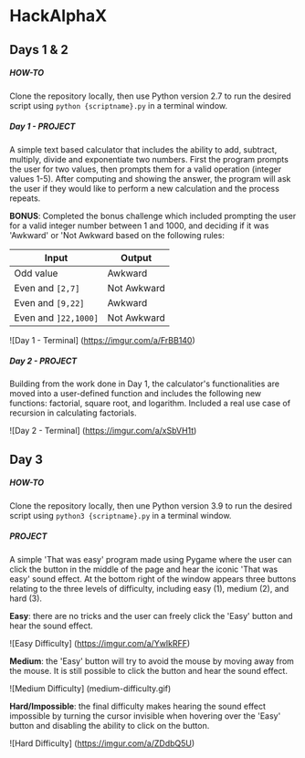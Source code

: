 # HackAlphaX

## Days 1 & 2
##### HOW-TO
Clone the repository locally, then use Python version 2.7 to run the desired script using `python {scriptname}.py` in a terminal window.

##### Day 1 - PROJECT
A simple text based calculator that includes the ability to add, subtract, multiply, divide and exponentiate two numbers. First the program prompts the user for two values, then prompts them for a valid operation (integer values 1-5). After computing and showing the answer, the program will ask the user if they would like to perform a new calculation and the process repeats.

**BONUS**: Completed the bonus challenge which included prompting the user for a valid integer number between 1 and 1000, and deciding if it was 'Awkward' or 'Not Awkward based on the following rules:

Input | Output
------------ | -------------
Odd value | Awkward
Even and `[2,7]` | Not Awkward
Even and `[9,22]` | Awkward
Even and `]22,1000]` | Not Awkward

![Day 1 - Terminal]
(https://imgur.com/a/FrBB140)

##### Day 2 - PROJECT
Building from the work done in Day 1, the calculator's functionalities are moved into a user-defined function and includes the following new functions: factorial, square root, and logarithm. Included a real use case of recursion in calculating factorials.

![Day 2 - Terminal]
(https://imgur.com/a/xSbVH1t)

## Day 3
##### HOW-TO
Clone the repository locally, then une Python version 3.9 to run the desired script using `python3 {scriptname}.py` in a terminal window.

##### PROJECT
A simple 'That was easy' program made using Pygame where the user can click the button in the middle of the page and hear the iconic 'That was easy' sound effect.
At the bottom right of the window appears three buttons relating to the three levels of difficulty, including easy (1), medium (2), and hard (3).

**Easy**: there are no tricks and the user can freely click the 'Easy' button and hear the sound effect.

![Easy Difficulty]
(https://imgur.com/a/YwIkRFF)

**Medium**: the 'Easy' button will try to avoid the mouse by moving away from the mouse. It is still possible to click the button and hear the sound effect.

![Medium Difficulty]
(medium-difficulty.gif)

**Hard/Impossible**: the final difficulty makes hearing the sound effect impossible by turning the cursor invisible when hovering over the 'Easy' button and disabling the ability to click on the button.

![Hard Difficulty]
(https://imgur.com/a/ZDdbQ5U)
